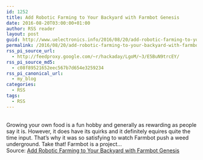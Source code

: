 ```yaml
---
id: 1252
title: Add Robotic Farming to Your Backyard with Farmbot Genesis
date: 2016-08-20T03:00:00+01:00
author: RSS reader
layout: post
guid: http://www.uelectronics.info/2016/08/20/add-robotic-farming-to-your-backyard-with-farmbot-genesis/
permalink: /2016/08/20/add-robotic-farming-to-your-backyard-with-farmbot-genesis/
rss_pi_source_url:
  - http://feedproxy.google.com/~r/hackaday/LgoM/~3/E5BuN9trcEY/
rss_pi_source_md5:
  - c08f89521652eec567b7d654e3259234
rss_pi_canonical_url:
  - my_blog
categories:
  - RSS
tags:
  - RSS
---
```

&#013;  
Growing your own food is a fun hobby and generally as rewarding as people say it is. However, it does have its quirks and it definitely equires quite the time input. That’s why it was so satisfying to watch Farmbot push a weed underground. Take that! Farmbot is a project…&#013;  
Source: <a href="http://feedproxy.google.com/~r/hackaday/LgoM/~3/E5BuN9trcEY/" target="_blank">Add Robotic Farming to Your Backyard with Farmbot Genesis</a>